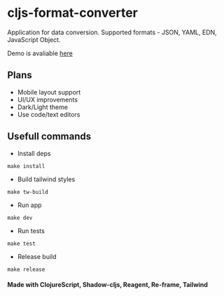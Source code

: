 # cljs-format-converter

Application for data conversion.
Supported formats - JSON, YAML, EDN, JavaScript Object.

Demo is avaliable [here](https://cljs-format-converter.vercel.app)

## Plans
* Mobile layout support
* UI/UX improvements
* Dark/Light theme
* Use code/text editors


## Usefull commands
* Install deps
```
make install
```

* Build tailwind styles
```
make tw-build
```

* Run app
```
make dev
```

* Run tests
```
make test
```

* Release build
```
make release
```

#### Made with ClojureScript, Shadow-cljs, Reagent, Re-frame, Tailwind

